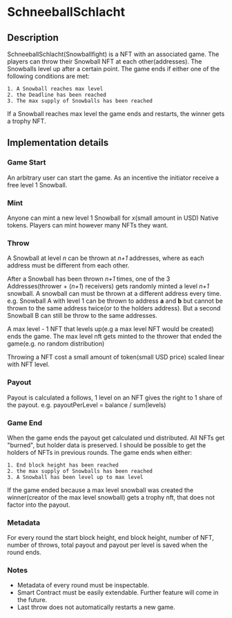 # SchneeballSchlacht

## Description
SchneeballSchlacht(Snowballfight) is a NFT with an associated game. The players can throw their Snowball NFT at each other(addresses). The Snowballs level up after a certain point. 
The game ends if either one of the following conditions are met:

    1. A Snowball reaches max level
    2. the Deadline has been reached
    3. The max supply of Snowballs has been reached

If a Snowball reaches max level the game ends and restarts, the winner gets a trophy NFT.

## Implementation details

### Game Start

An arbitrary user can start the game. As an incentive the initiator receive a free level 1 Snowball.

### Mint

Anyone can mint a new level 1 Snowball for _x_(small amount in USD) Native tokens. Players can mint however many NFTs they want.

### Throw
A Snowball at level _n_ can be thrown at _n+1_ addresses, where as each address must be different from each other.

After a Snowball has been thrown _n+1_ times, one of the 3 Addresses(thrower + (_n+1_) receivers) gets randomly minted a level _n+1_ snowball. A snowball can must be thrown at a different address every time. e.g. Snowball A with level 1 can be thrown to address **a** and **b** but cannot be thrown to the same address twice(or to the holders address). But a second Snowball B can still be throw to the same addresses. 

A max level - 1 NFT that levels up(e.g a max level NFT would be created) ends the game. The max level nft gets minted to the thrower that ended the game(e.g. no random distribution)

Throwing a NFT cost a small amount of token(small USD price) scaled linear with NFT level.

### Payout

Payout is calculated a follows, 1 level on an NFT gives the right to 1 share of the payout. e.g. payoutPerLevel = balance / sum(levels)

### Game End

When the game ends the payout get calculated und distributed. All NFTs get "burned", but holder data is preserved. I should be possible to get the holders of NFTs in previous rounds. 
The game ends when either:

    1. End block height has been reached
    2. the max supply of Snowballs has been reached
    3. A Snowball has been level up to max level

If the game ended because a max level snowball was created the winner(creator of the max level snowball) gets a trophy nft, that does not factor into the payout.

### Metadata

For every round the start block height, end block height, number of NFT, number of throws, total payout and payout per level is saved when the round ends.

### Notes
- Metadata of every round must be inspectable.
- Smart Contract must be easily extendable. Further feature will come in the future.
- Last throw does not automatically restarts a new game.